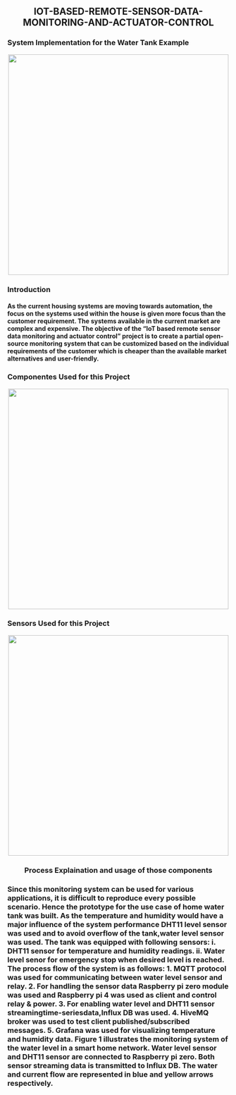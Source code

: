 <h2 align="center"> IOT-BASED-REMOTE-SENSOR-DATA-MONITORING-AND-ACTUATOR-CONTROL</h2>

<h3 align="left">System Implementation for the Water Tank Example
  

<p align="center">
  <img width="500" src="https://user-images.githubusercontent.com/74568334/139572476-985d0a61-1e2c-423e-85cb-359b29437cdc.png">
</p> 

<h3 align="left">Introduction
  
<h4 align="left">As the current housing systems are moving towards automation, the focus on the systems used within the house is given more focus than the customer requirement. The systems available in the current market are complex and expensive. The objective of the “IoT based remote sensor data monitoring and actuator control” project is to create a partial open-source monitoring system that can be customized based on the individual requirements of the customer which is cheaper than the available market alternatives and user-friendly.</h4>
  
 
<h3 align="left">Componentes Used for this Project
  
<p align="center">
  <img width="500" src="https://user-images.githubusercontent.com/74568334/139572612-0775d268-d47c-4a05-85b3-2cf1852a10f6.jpg">
</p>
  
<h3 align="left">Sensors Used for this Project
  
<p align="center">
  <img width="500" src="https://user-images.githubusercontent.com/74568334/139572621-58d85a6d-d550-470b-9b62-968ebccbcfb7.jpg">
</p>
  
<h3 align="center">Process Explaination and usage of those components

<h3 align="left"> Since this monitoring system can be used for various applications, it is difficult to reproduce every possible scenario. Hence the prototype for the 
use case of home water tank was built.
As the temperature and humidity would have a major influence of the system performance 
DHT11 level sensor was used and to avoid overflow of the tank,water level sensor was used.
The tank was equipped with following sensors:
i. DHT11 sensor for temperature and humidity readings.
ii. Water level senor for emergency stop when desired level is reached.
The process flow of the system is as follows:
1. MQTT protocol was used for communicating between water level sensor and relay.
2. For handling the sensor data Raspberry pi zero module was used and Raspberry pi 4 
was used as client and control relay & power.
3. For enabling water level and DHT11 sensor streamingtime-seriesdata,Influx DB was 
used.
4. HiveMQ broker was used to test client published/subscribed messages.
5. Grafana was used for visualizing temperature and humidity data.
Figure 1 illustrates the monitoring system of the water level in a smart home network. Water 
level sensor and DHT11 sensor are connected to Raspberry pi zero. Both sensor streaming 
data is transmitted to Influx DB. The water and current flow are represented in blue and 
yellow arrows respectively.

  
  
  


